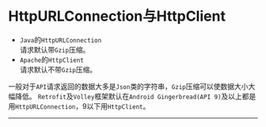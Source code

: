 HttpURLConnection与HttpClient
===

- `Java`的`HttpURLConnection`     
    请求默认带`Gzip`压缩。
- `Apache`的`HttpClient`       
    请求默认不带`Gzip`压缩。
	
一般对于`API`请求返回的数据大多是`Json`类的字符串，`Gzip`压缩可以使数据大小大幅降低。
`Retrofit`及`Volley`框架默认在`Android Gingerbread(API 9)`及以上都是用`HttpURLConnection`，9以下用`HttpClient`。       

---